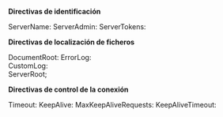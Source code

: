 **Directivas de identificación**

ServerName: 
ServerAdmin: 
ServerTokens: 

**Directivas de localización de ficheros**

DocumentRoot: 
ErrorLog:	
CustomLog:	
ServerRoot;	

**Directivas de control de la conexión**

Timeout: 
KeepAlive: 
MaxKeepAliveRequests: 
KeepAliveTimeout: 

